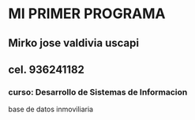 # MI PRIMER PROGRAMA
## Mirko jose valdivia uscapi
## cel. 936241182 
### curso: Desarrollo de Sistemas de Informacion
base de datos inmoviliaria 